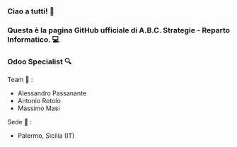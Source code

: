 ### Ciao a tutti! 👋
### Questa è la pagina GitHub ufficiale di A.B.C. Strategie - Reparto Informatico. :computer:
### Odoo Specialist :mag:

Team :busts_in_silhouette: :
- Alessandro Passanante 
- Antonio Rotolo 
- Massimo Masi 

Sede :office: :
- Palermo, Sicilia (IT) 




<!--
**ABC-Strategie-GitHub/ABC-Strategie-GitHub** is a ✨ _special_ ✨ repository because its `README.md` (this file) appears on your GitHub profile.

Here are some ideas to get you started:

- 🔭 I’m currently working on ...
- 🌱 I’m currently learning ...
- 👯 I’m looking to collaborate on ...
- 🤔 I’m looking for help with ...
- 💬 Ask me about ...
- 📫 How to reach me: ...
- 😄 Pronouns: ...
- ⚡ Fun fact: ...
-->
